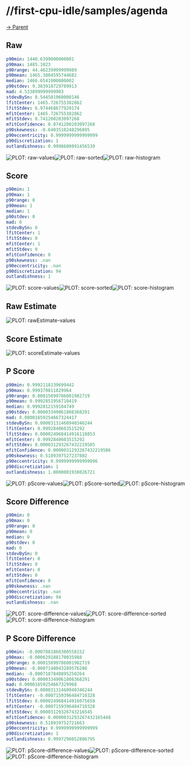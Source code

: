 
# //first-cpu-idle/samples/agenda

[→ Parent](../..)


## Raw


```yaml
p90min: 1440.6399000000001
p90max: 1485.1023
p90range: 44.46239999999989
p90mean: 1465.3804595744682
median: 1466.6541000000002
p90stdev: 9.383918729789913
mad: 4.533899999999903
stdevBySn: 8.544501960000146
lfitCenter: 1465.726755382862
lfitStdev: 6.974468677920174
mfitCenter: 1465.726755382862
mfitStdev: 8.741200203097268
mfitConfidence: 0.8741200203097268
p90skewness: -0.6403510248296895
p90eccentricity: 0.9999999999999999
p90discretization: 1
outlandishness: 0.9998600991456539

```

![PLOT: raw-values](./raw/values.svg)![PLOT: raw-sorted](./raw/sorted.svg)![PLOT: raw-histogram](./raw/histogram.svg)
## Score


```yaml
p90min: 1
p90max: 1
p90range: 0
p90mean: 1
median: 1
p90stdev: 0
mad: 0
stdevBySn: 0
lfitCenter: 1
lfitStdev: 0
mfitCenter: 1
mfitStdev: 0
mfitConfidence: 0
p90skewness: .nan
p90eccentricity: .nan
p90discretization: 94
outlandishness: 1

```

![PLOT: score-values](./score/values.svg)![PLOT: score-sorted](./score/sorted.svg)![PLOT: score-histogram](./score/histogram.svg)
## Raw Estimate

![PLOT: rawEstimate-values](./rawEstimate/values.svg)
## Score Estimate

![PLOT: scoreEstimate-values](./scoreEstimate/values.svg)
## P Score


```yaml
p90min: 0.9992118139699442
p90max: 0.999370811829964
p90range: 0.00015899786001982719
p90mean: 0.9992851956710419
median: 0.9992812159104749
p90stdev: 0.00003349061808368291
mad: 0.00001659254667324417
stdevBySn: 0.00003131460940346244
lfitCenter: 0.9992840603515292
lfitStdev: 0.000024968414916118853
mfitCenter: 0.9992840603515292
mfitStdev: 0.000031293267432219585
mfitConfidence: 0.0000031293267432219586
p90skewness: 0.5189397527237802
p90eccentricity: 0.9999999999999996
p90discretization: 1
outlandishness: 1.0000001938026721

```

![PLOT: pScore-values](./pScore/values.svg)![PLOT: pScore-sorted](./pScore/sorted.svg)![PLOT: pScore-histogram](./pScore/histogram.svg)
## Score Difference


```yaml
p90min: 0
p90max: 0
p90range: 0
p90mean: 0
median: 0
p90stdev: 0
mad: 0
stdevBySn: 0
lfitCenter: 0
lfitStdev: 0
mfitCenter: 0
mfitStdev: 0
mfitConfidence: 0
p90skewness: .nan
p90eccentricity: .nan
p90discretization: 94
outlandishness: .nan

```

![PLOT: score-difference-values](./score-difference/values.svg)![PLOT: score-difference-sorted](./score-difference/sorted.svg)![PLOT: score-difference-histogram](./score-difference/histogram.svg)
## P Score Difference


```yaml
p90min: -0.0007881860300558152
p90max: -0.000629188170035988
p90range: 0.00015899786001982719
p90mean: -0.0007148043289576286
median: -0.0007187840895250264
p90stdev: 0.00003349061808368291
mad: 0.00001659254667329968
stdevBySn: 0.00003131460940346244
lfitCenter: -0.0007159396484710328
lfitStdev: 0.000024968414916075658
mfitCenter: -0.0007159396484710328
mfitStdev: 0.00003129326743216545
mfitConfidence: 0.0000031293267432165448
p90skewness: 0.518939752721663
p90eccentricity: 0.9999999999999999
p90discretization: 1
outlandishness: 0.9997290852806795

```

![PLOT: pScore-difference-values](./pScore-difference/values.svg)![PLOT: pScore-difference-sorted](./pScore-difference/sorted.svg)![PLOT: pScore-difference-histogram](./pScore-difference/histogram.svg)